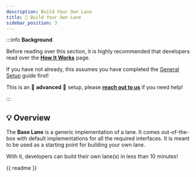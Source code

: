 ```yaml
---
description: Build Your Own Lane
title: 🎨 Build Your Own Lane
sidebar_position: 3
---
```


:::info **Background**

Before reading over this section, it is highly recommended that developers read over the [**How It Works**](/docs/chains/2-how-it-works.md) page.

If you have not already, this assumes you have completed the [General Setup](/docs/chains/0-integrate-the-sdk.md) guide first!

This is an 🚨 **advanced** 🚨 setup, please [**reach out to us**](https://skip.money/contact) if you need help!

:::

## 💡 Overview

The **Base Lane** is a generic implementation of a lane. It comes out-of-the-box with default implementations for all the required interfaces. It is meant to be used as a starting point for building your own lane.

With it, developers can build their own lane(s) in less than 10 minutes!

{{ readme }}
